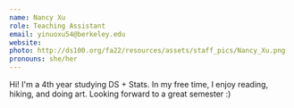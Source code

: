 ```yaml
---
name: Nancy Xu
role: Teaching Assistant
email: yinuoxu54@berkeley.edu
website: 
photo: http://ds100.org/fa22/resources/assets/staff_pics/Nancy_Xu.png
pronouns: she/her
---
```

Hi! I'm a 4th year studying DS + Stats. In my free time, I enjoy reading, hiking, and doing art. Looking forward to a great semester :)
